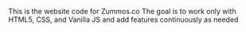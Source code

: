 This is the website code for Zummos.co
The goal is to work only with HTML5, CSS, and Vanilla JS and add features continuously as needed
